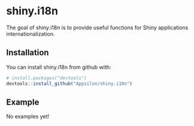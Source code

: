 # shiny.i18n

The goal of shiny.i18n is to provide useful functions for Shiny applications internationalization.

## Installation

You can install shiny.i18n from github with:

``` r
# install.packages("devtools")
devtools::install_github("Appsilon/shiny.i18n")
```

## Example

No examples yet!
